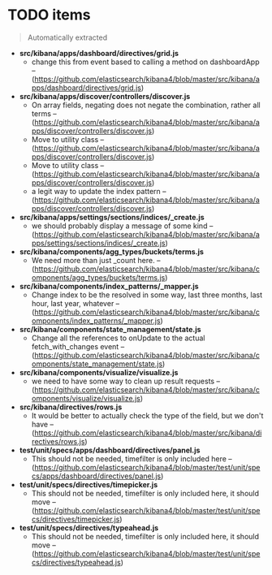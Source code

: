 # TODO items
> Automatically extracted

 - **src/kibana/apps/dashboard/directives/grid.js**
   - change this from event based to calling a method on dashboardApp – (https://github.com/elasticsearch/kibana4/blob/master/src/kibana/apps/dashboard/directives/grid.js)
 - **src/kibana/apps/discover/controllers/discover.js**
   - On array fields, negating does not negate the combination, rather all terms – (https://github.com/elasticsearch/kibana4/blob/master/src/kibana/apps/discover/controllers/discover.js)
   - Move to utility class – (https://github.com/elasticsearch/kibana4/blob/master/src/kibana/apps/discover/controllers/discover.js)
   - Move to utility class – (https://github.com/elasticsearch/kibana4/blob/master/src/kibana/apps/discover/controllers/discover.js)
   - a legit way to update the index pattern – (https://github.com/elasticsearch/kibana4/blob/master/src/kibana/apps/discover/controllers/discover.js)
 - **src/kibana/apps/settings/sections/indices/_create.js**
   - we should probably display a message of some kind – (https://github.com/elasticsearch/kibana4/blob/master/src/kibana/apps/settings/sections/indices/_create.js)
 - **src/kibana/components/agg_types/buckets/terms.js**
   - We need more than just _count here. – (https://github.com/elasticsearch/kibana4/blob/master/src/kibana/components/agg_types/buckets/terms.js)
 - **src/kibana/components/index_patterns/_mapper.js**
   - Change index to be the resolved in some way, last three months, last hour, last year, whatever – (https://github.com/elasticsearch/kibana4/blob/master/src/kibana/components/index_patterns/_mapper.js)
 - **src/kibana/components/state_management/state.js**
   - Change all the references to onUpdate to the actual fetch_with_changes event – (https://github.com/elasticsearch/kibana4/blob/master/src/kibana/components/state_management/state.js)
 - **src/kibana/components/visualize/visualize.js**
   - we need to have some way to clean up result requests – (https://github.com/elasticsearch/kibana4/blob/master/src/kibana/components/visualize/visualize.js)
 - **src/kibana/directives/rows.js**
   - It would be better to actually check the type of the field, but we don't have – (https://github.com/elasticsearch/kibana4/blob/master/src/kibana/directives/rows.js)
 - **test/unit/specs/apps/dashboard/directives/panel.js**
   - This should not be needed, timefilter is only included here – (https://github.com/elasticsearch/kibana4/blob/master/test/unit/specs/apps/dashboard/directives/panel.js)
 - **test/unit/specs/directives/timepicker.js**
   - This should not be needed, timefilter is only included here, it should move – (https://github.com/elasticsearch/kibana4/blob/master/test/unit/specs/directives/timepicker.js)
 - **test/unit/specs/directives/typeahead.js**
   - This should not be needed, timefilter is only included here, it should move – (https://github.com/elasticsearch/kibana4/blob/master/test/unit/specs/directives/typeahead.js)